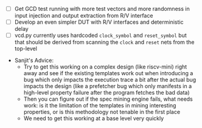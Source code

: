 - [ ] Get GCD test running with more test vectors and more randomness in input injection and output extraction from R/V interface
- [ ] Develop an even simpler DUT with R/V interfaces and deterministic delay
- [ ] vcd.py currently uses hardcoded `clock_symbol` and `reset_symbol` but that should be derived from scanning the `clock` and `reset` nets from the top-level

- Sanjit's Advice:
    - Try to get this working on a complex design (like riscv-mini) right away and see if the existing templates work out when introducing a bug which only impacts the execution trace a bit after the actual bug impacts the design (like a prefetcher bug which only manifests in a high-level property failure after the program fetches the bad data)
    - Then you can figure out if the spec mining engine fails, what needs work: is it the limitation of the templates in mining interesting properties, or is this methodology not tenable in the first place
    - We need to get this working at a base level very quickly
